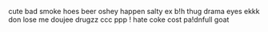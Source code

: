 cute
bad smoke
hoes
beer
oshey
happen
salty
ex b!h
thug
drama
eyes
ekkk
don
lose me
doujee drugzz
ccc
ppp
! hate coke
cost
pa!dnfull
goat
